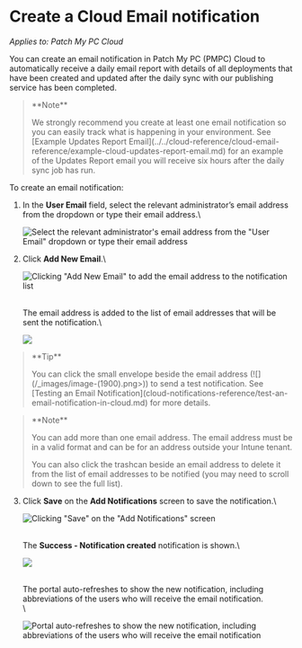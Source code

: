 # Create a Cloud Email notification

_Applies to: Patch My PC Cloud_

You can create an email notification in Patch My PC (PMPC) Cloud to automatically receive a daily email report with details of all deployments that have been created and updated after the daily sync with our publishing service has been completed.

> \*\*Note\*\*
>
> We strongly recommend you create at least one email notification so you can easily track what is happening in your environment. See \[Example Updates Report Email]\(../../cloud-reference/cloud-email-reference/example-cloud-updates-report-email.md) for an example of the Updates Report email you will receive six hours after the daily sync job has run.

To create an email notification:

1.  In the **User Email** field, select the relevant administrator’s email address from the dropdown or type their email address.\\

    ![Select the relevant administrator's email address from the "User Email" dropdown or type their email address](../../../_images/image-\(1917\).png)
2.  Click **Add New Email**.\\

    ![Clicking "Add New Email" to add the email address to the notification list](../../../_images/image-\(1918\).png)

    \
    The email address is added to the list of email addresses that will be sent the notification.\\

    ![](../../../_images/image-\(1916\).png)

> \*\*Tip\*\*
>
> You can click the small envelope beside the email address (!\[]\(/\_images/image-(1900).png>)) to send a test notification. See \[Testing an Email Notification]\(cloud-notifications-reference/test-an-email-notification-in-cloud.md) for more details.

> \*\*Note\*\*
>
> You can add more than one email address. The email address must be in a valid format and can be for an address outside your Intune tenant.
>
> You can also click the trashcan beside an email address to delete it from the list of email addresses to be notified (you may need to scroll down to see the full list).

3.  Click **Save** on the **Add Notifications** screen to save the notification.\\

    ![Clicking "Save" on the "Add Notifications" screen](../../../_images/image-\(1919\).png)

    \
    The **Success - Notification created** notification is shown.\\

    ![](../../../_images/image-\(1920\).png)

    \
    The portal auto-refreshes to show the new notification, including abbreviations of the users who will receive the email notification.\
    \\

    ![Portal auto-refreshes to show the new notification, including abbreviations of the users who will receive the email notification](../../../_images/image-\(1921\).png)
